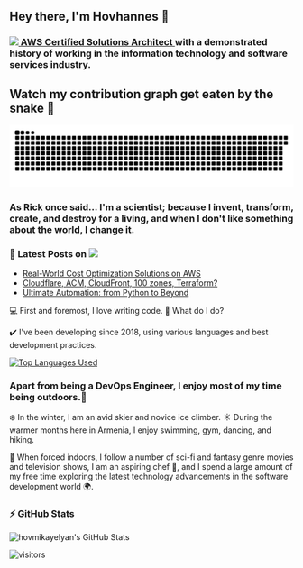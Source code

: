 <!--
**hovmikayelyan/hovmikayelyan** is a ✨ _special_ ✨ repository because its `README.md` (this file) appears on your GitHub profile.

Here are some ideas to get you started:

- 🔭 I’m currently working on ...
- 🌱 I’m currently learning ...
- 👯 I’m looking to collaborate on ...
- 🤔 I’m looking for help with ...
- 💬 Ask me about ...
- 📫 How to reach me: ...
- 😄 Pronouns: ...
- ⚡ Fun fact: ...
-->

## Hey there, I'm Hovhannes :wave:



###  <a target="_blank" href="https://www.credly.com/badges/233c838d-2349-4868-879d-09d30decca7a/public_url"> <img src="https://images.credly.com/size/10x10/images/b9feab85-1a43-4f6c-99a5-631b88d5461b/image.png" >  AWS Certified Solutions Architect </a> with a demonstrated history of working in the information technology and software services industry.

## Watch my contribution graph get eaten by the snake 🐍
![snake gif](https://github.com/hovmikayelyan/hovmikayelyan/blob/output/github-contribution-grid-snake.svg)


### As Rick once said... I'm a scientist; because I invent, transform, create, and destroy for a living, and when I don't like something about the world, I change it.


### 📕 Latest Posts on [<img width="70px" src="https://img.shields.io/badge/medium-%2312100E.svg?&style=for-the-badge&logo=medium&logoColor=white"/>](https://medium.com/@hovmikayelyan)

<!-- BLOG-POST-LIST:START -->
- [Real-World Cost Optimization Solutions on AWS](https://medium.com/@hovmikayelyan/real-world-cost-optimization-solutions-on-aws-b80838c7a210)
- [Cloudflare, ACM, CloudFront, 100 zones, Terraform?](https://medium.com/@hovmikayelyan/cloudflare-acm-cloudfront-100-zones-terraform-35cf9dcd2cba)
- [Ultimate Automation: from Python to Beyond](https://medium.com/@hovmikayelyan/ultimate-automation-from-python-to-beyond-cf76a614d8fe)
<!-- BLOG-POST-LIST:END -->

:computer: First and foremost, I love writing code.
🔭 What do I do?<br/>

✔️ I've been developing since 2018, using various languages and best development practices.

[![Top Languages Used](https://github-readme-stats.vercel.app/api/top-langs/?username=hovmikayelyan&layout=compact&theme=gruvbox)](https://github.com/hovmikayelyan/github-readme-stats)

### Apart from being a DevOps Engineer, I enjoy most of my time being outdoors.🌱 

:snowflake: In the winter, I am an avid skier and novice ice climber. 
:sunny: During the warmer months here in Armenia, I enjoy swimming, gym, dancing, and hiking.

👯 When forced indoors, I follow a number of sci-fi and fantasy genre movies and television shows, I am an aspiring chef :stew:, and I spend a large amount of my free time exploring the latest technology advancements in the software development world 🌍.

<!-- ### Spotify Playing 🎧

[<img src="https://now-playing-codestackr.vercel.app/api/spotify-playing" alt="codeSTACKr Spotify Playing" width="350" />](https://open.spotify.com/user/hovmikayelyan) -->

### :zap: GitHub Stats

<img alt="hovmikayelyan's GitHub Stats" src="https://github-readme-stats.vercel.app/api?username=hovmikayelyan&show_icons=true&theme=radical&hide=issues,contribs&hide_title=true" />

![visitors](https://vbr.wocr.tk/badge?page_id=hovmikayelyan&color=590d22&style=for-the-badge&logo=Github&hit=false)
